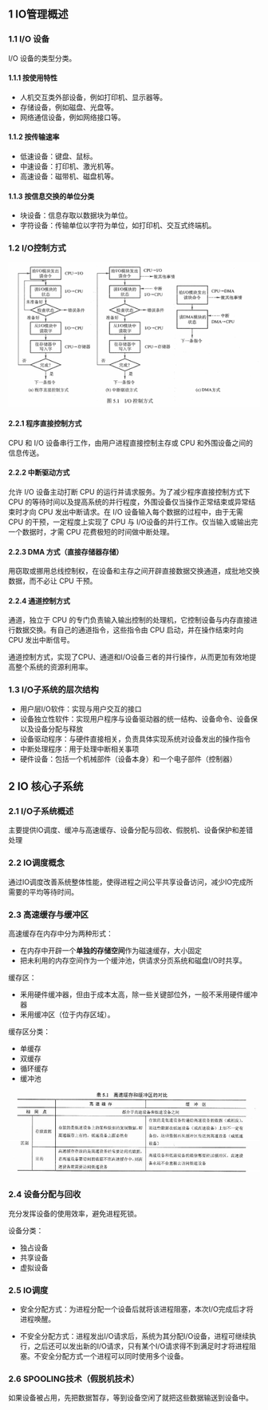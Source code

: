 ## 1 IO管理概述

### 1.1 I/O 设备

I/O 设备的类型分类。

#### 1.1.1 按使用特性

- 人机交互类外部设备，例如打印机、显示器等。
- 存储设备，例如磁盘、光盘等。
- 网络通信设备，例如网络接口等。

#### 1.1.2 按传输速率

- 低速设备：键盘、鼠标。
- 中速设备：打印机、激光机等。
- 高速设备：磁带机、磁盘机等。

#### 1.1.3 按信息交换的单位分类

- 块设备：信息存取以数据块为单位。
- 字符设备：传输单位以字符为单位，如打印机、交互式终端机。

### 1.2 I/O控制方式

![](../asset/IO控制方式.png)

#### 2.2.1 程序直接控制方式

CPU 和 I/O 设备串行工作，由用户进程直接控制主存或 CPU 和外围设备之间的信息传送。

#### 2.2.2 中断驱动方式

允许 I/O 设备主动打断 CPU 的运行并请求服务。为了减少程序直接控制方式下 CPU 的等待时间以及提高系统的并行程度，外围设备仅当操作正常结束或异常结束时才向 CPU 发出中断请求。在 I/O 设备输入每个数据的过程中，由于无需 CPU 的干预，一定程度上实现了 CPU 与 I/O设备的并行工作。仅当输入或输出完一个数据时，才需 CPU 花费极短的时间做中断处理。

#### 2.2.3 DMA 方式（直接存储器存储）

用窃取或挪用总线控制权，在设备和主存之间开辟直接数据交换通道，成批地交换数据，而不必让 CPU 干预。

#### 2.2.4 通道控制方式

通道，独立于 CPU 的专门负责输入输出控制的处理机，它控制设备与内存直接进行数据交换。有自己的通道指令，这些指令由 CPU 启动，并在操作结束时向 CPU 发出中断信号。

通道控制方式，实现了CPU、通道和I/O设备三者的并行操作，从而更加有效地提高整个系统的资源利用率。

### 1.3 I/O子系统的层次结构

* 用户层I/O软件：实现与用户交互的接口
* 设备独立性软件：实现用户程序与设备驱动器的统一结构、设备命令、设备保以及设备分配与释放
* 设备驱动程序：与硬件直接相关，负责具体实现系统对设备发出的操作指令
* 中断处理程序：用于处理中断相关事项
* 硬件设备：包括一个机械部件（设备本身）和一个电子部件（控制器）

## 2 IO 核心子系统

### 2.1 I/O子系统概述

主要提供IO调度、缓冲与高速缓存、设备分配与回收、假脱机、设备保护和差错处理

### 2.2 IO调度概念

通过IO调度改善系统整体性能，使得进程之间公平共享设备访问，减少IO完成所需要的平均等待时间。

### 2.3 高速缓存与缓冲区

高速缓存在内存中分为两种形式：

* 在内存中开辟一个**单独的存储空间**作为磁速缓存，大小固定
* 把未利用的内存空间作为一个缓沖池，供请求分页系统和磁盘I/O时共享。

缓存区：

- 釆用硬件缓冲器，但由于成本太高，除一些关键部位外，一般不釆用硬件缓冲器
- 釆用缓冲区（位于内存区域）。

缓存区分类：

* 单缓存
* 双缓存
* 循环缓存
* 缓冲池

![](../asset/高速缓存区.jpg)

### 2.4 设备分配与回收

充分发挥设备的使用效率，避免进程死锁。

设备分类：

- 独占设备
- 共享设备
- 虚拟设备

### 2.5 IO调度

* 安全分配方式：为进程分配一个设备后就将该进程阻塞，本次I/O完成后才将进程唤醒。

* 不安全分配方式：进程发出I/O请求后，系统为其分配I/O设备，进程可继续执行，之后还可以发出新的I/O请求，只有某个I/O请求得不到满足时才将进程阻塞。不安全分配方式一个进程可以同时使用多个设备。

### 2.6 SPOOLING技术（假脱机技术）

如果设备被占用，先把数据暂存，等到设备空闲了就把这些数据输送到设备中。

